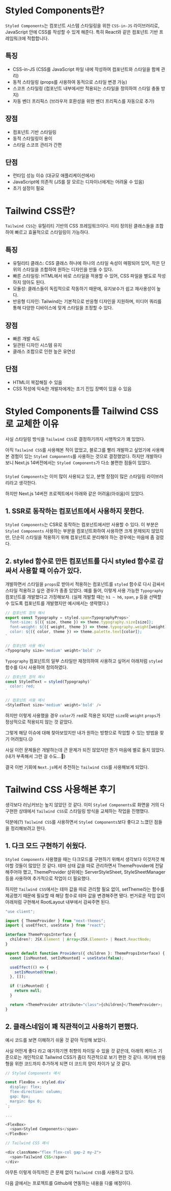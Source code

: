 # Styled Components란?

`Styled Components`는 컴포넌트 시스템 스타일링을 위한 `CSS-in-JS` 라이브러리로, JavaScript 안에 CSS를 작성할 수 있게 해준다. 특히 React와 같은 컴포넌트 기반 프레임워크에 적합합니다. 

## 특징
- CSS-in-JS (CSS를 JavaScript 파일 내에 작성하여 컴포넌트와 스타일을 함께 관리)
- 동적 스타일링 (props를 사용하여 동적으로 스타일 변경 가능)
- 스코프 스타일링 (컴포넌트 내부에서만 적용되는 스타일을 정의하여 스타일 충돌 방지)
- 자동 벤더 프리픽스 (브라우저 호환성을 위한 벤더 프리픽스를 자동으로 추가)

## 장점
- 컴포넌트 기반 스타일링
- 동적 스타일링이 용이
- 스타일 스코프 관리가 간편

## 단점
- 런타임 성능 이슈 (대규모 애플리케이션에서)
- JavaScript에 의존적 (JS를 잘 모르는 디자이너에게는 어려울 수 있음)
- 초기 설정이 필요



# Tailwind CSS란?

`Tailwind CSS`는 유틸리티 기반의 CSS 프레임워크이다. 미리 정의된 클래스들을 조합하여 빠르고 효율적으로 스타일링이 가능하다.

## 특징
- 유틸리티 클래스: CSS 클래스 하나에 하나의 스타일 속성이 매핑되어 있어, 작은 단위의 스타일을 조합하여 원하는 디자인을 만들 수 있다.
- 빠른 스타일링: HTML에서 바로 스타일을 적용할 수 있어, CSS 파일을 별도로 작성하지 않아도 된다.
- 모듈성: 클래스들이 독립적으로 작동하기 때문에, 유지보수가 쉽고 재사용성이 높다.
- 반응형 디자인: Tailwind는 기본적으로 반응형 디자인을 지원하며, 미디어 쿼리를 통해 다양한 디바이스에 맞게 스타일을 조정할 수 있다.

## 장점
- 빠른 개발 속도
- 일관된 디자인 시스템 유지
- 클래스 조합으로 인한 높은 유연성


## 단점
- HTML이 복잡해질 수 있음
- CSS 작성에 익숙한 개발자에게는 초기 진입 장벽이 있을 수 있음



# Styled Components를 Tailwind CSS로 교체한 이유

사실 스타일링 방식을 `Tailwind CSS`로 결정하기까지 시행착오가 꽤 있었다.

아직 `Tailwind CSS`를 사용해본 적이 없었고, 블로그를 빨리 개발하고 싶었기에 사용해본 경험이 있는 `Styled Components`를 사용하는 것으로 결정했었다. 하지만 개발하다보니 Next.js 14버전에서는 `Styled Components`가 다소 불편한 점들이 있었다.

#####

`Styled Components`는 이미 많이 사용되고 있고, 분명 장점이 많은 스타일링 라이브러리라고 생각한다.

하지만 Next.js 14버전 프로젝트에서 아래와 같은 어려움(아쉬움)이 있었다.


## 1. SSR로 동작하는 컴포넌트에서 사용하지 못한다.
`Styled Components`는 CSR로 동작하는 컴포넌트에서만 사용할 수 있다.
이 부분은 `Styled Components` 사용하는 부분을 컴포넌트화하여 사용하면 크게 문제되지 않았지만, 단순히 스타일을 적용하기 위해 컴포넌트로 분리해야 하는 경우에는 마음에 좀 걸렸다.


## 2. styled 함수로 만든 컴포넌트를 다시 styled 함수로 감싸서 사용할 때 이슈가 있다.
개발하면서 스타일을 `props`로 받아서 적용하는 컴포넌트를 `styled` 함수로 다시 감싸서 스타일 적용하고 싶은 경우가 종종 있었다.
예를 들어, 이렇게 사용 가능한 `Typography` 컴포넌트를 개발했다고 가정해보자. (실제 개발할 때는 `h1 ~ h6`, `span`, `p` 등을 선택할 수 있도록 컴포넌트를 개발했지만 예시에서는 생략했다.)

```typescript
// 컴포넌트 정의 예시
export const Typography = styled.span<TypographyProps>`
  font-size: ${({ size, theme }) => theme.typography.size[size]};
  font-weight: ${({ weight, theme }) => theme.typography.weight[weight]};
  color: ${({ color, theme }) => theme.palette.text[color]};
`

// 컴포넌트 사용 예시
<Typography size='medium' weight='bold' />
```

`Typography` 컴포넌트의 일부 스타일만 재정의하여 사용하고 싶어서 아래처럼 `styled` 함수를 다시 사용하여 정의하였다.

```typescript
// 컴포넌트 정의 예시
const StyledText = styled(Typography)`
  color: red;
`

// 컴포넌트 사용 예시
<StyledText size='medium' weight='bold' />
```

하지만 이렇게 사용했을 경우 `color`가 `red`로 적용은 되지만 `size`와 `weight` `props`가 정상적으로 적용되지 않는 것 같았다.

그렇게 해당 이슈에 대해 찾아보았지만 내가 원하는 방향으로 작업할 수 있는 방법을 찾기 어려웠다.😥

사실 이런 문제들은 개발하는데 큰 문제가 되진 않았지만 뭔가 마음에 별로 들지 않았다. (내가 부족해서 그런 걸 수도...🫠)

결국 이번 기회에 `Next.js`에서 추천하는 `Tailwind CSS`를 사용해보게 되었다.

#####




# Tailwind CSS 사용해본 후기

생각보다 러닝커브는 높지 않았던 것 같다. 이미 `Styled Components`로 화면을 거의 다 구현한 상태에서 `Tailwind CSS`로 스타일링 방식을 교체하는 작업을 진행했다.

덕분에(?) `Tailwind CSS`를 사용하면서 `Styled Components`보다 좋다고 느꼈던 점들을 정리해보려고 한다.

## 1. 다크 모드 구현하기 쉬웠다.
`Styled Components` 사용했을 때는 다크모드를 구현하기 위해서 생각보다 이것저것 해야할 것들이 많았던 것 같다.
테마 상태 값을 따로 관리하면서 ThemeProvider에 전달해주어야 했고, ThemeProvider 상위에는  ServerStyleSheet, StyleSheetManager 등을 사용하여 추가적으로 작업이 더 필요했다.

하지만 `Tailwind CSS`에서는 테마 값을 따로 관리할 필요 없이, setTheme라는 함수를 제공했기 때문에 필요할 때 해당 함수로 테마 값을 변경해주면 됐다.
번거로운 작업 없이 아래처럼 구현해서 RootLayout 내부에서 감싸주면 된다.

```typescript
"use client";

import { ThemeProvider } from "next-themes";
import { useEffect, useState } from "react";

interface ThemePropsInterface {
  children?: JSX.Element | Array<JSX.Element> | React.ReactNode;
}

export default function Providers({ children }: ThemePropsInterface) {
  const [isMounted, setIsMounted] = useState(false);

  useEffect(() => {
    setIsMounted(true);
  }, []);

  if (!isMounted) {
    return null;
  }

  return <ThemeProvider attribute="class">{children}</ThemeProvider>;
}
```

## 2. 클래스네임이 꽤 직관적이고 사용하기 편했다.
예시 코드를 보면 이해하기 쉬울 것 같아 작성해 보았다.

사실 어떤게 좋다 라고 얘기하기엔 취향의 차이일 수 있을 것 같은데, 아래의 케이스 기준으로는 개인적으로 Tailwind CSS가 좀더 직관적으로 보기 편한 것 같다. 여기에 반응형을 위한 코드까지 추가하게 되면 더 코드의 양이 차이가 날 것 같다.

```typescript
// Styled Components 예시

const FlexBox = styled.div`
  display: flex;
  flex-direction: column;
  gap: 8px;
  margin: 8px 0;
`;

...

<FlexBox>
  <span>Styled Components</span>
</FlexBox>
```

```typescript
// Tailwind CSS 예시

<div className="flex flex-col gap-2 my-2">
  <span>Tailwind CSS</span>
</div>
```

아무튼 이렇게 아직까진 큰 문제 없이 `Tailwind CSS`를 사용하고 있다.

다음 글에서는 프로젝트를 Github에 연동하는 내용을 다룰 예정이다.